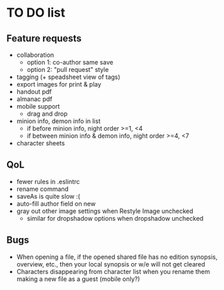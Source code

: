 # TO DO list

## Feature requests

- collaboration
  - option 1: co-author same save
  - option 2: "pull request" style
- tagging (+ speadsheet view of tags)
- export images for print & play
- handout pdf
- almanac pdf
- mobile support
  - drag and drop
- minion info, demon info in list
  - if before minion info, night order >=1, <4
  - if between minion info & demon info, night order >=4, <7
- character sheets

## QoL

- fewer rules in .eslintrc
- rename command
- saveAs is quite slow :(
- auto-fill author field on new
- gray out other image settings when Restyle Image unchecked
  - similar for dropshadow options when dropshadow unchecked

## Bugs

- When opening a file, if the opened shared file has no edition synopsis, overview, etc., then your local synopsis or w/e will not get cleared
- Characters disappearing from character list when you rename them making a new file as a guest (mobile only?)
